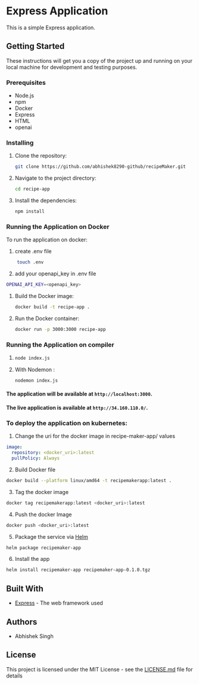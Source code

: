 # Express Application

This is a simple Express application.

## Getting Started

These instructions will get you a copy of the project up and running on your local machine for development and testing purposes.

### Prerequisites

- Node.js
- npm
- Docker
- Express
- HTML
- openai

### Installing

1. Clone the repository:
    ```bash
    git clone https://github.com/abhishek8290-github/recipeMaker.git
    ```

2. Navigate to the project directory:
    ```bash
    cd recipe-app
    ```

3. Install the dependencies:
    ```bash
    npm install
    ```

### Running the Application on Docker

To run the application on docker:

1. create .env file 
```bash
    touch .env
```
2. add your openapi_key in .env file
```bash
OPENAI_API_KEY=<openapi_key>
```

1. Build the Docker image:
    ```bash
    docker build -t recipe-app .
    ```

2. Run the Docker container:
    ```bash
    docker run -p 3000:3000 recipe-app
    ```

### Running the Application on compiler

1.  ```bash
    node index.js
    ```

2. With Nodemon :
    ```bash
    nodemon index.js
    ```

#### The application will be available at `http://localhost:3000`.



#### The live application is  available at `http://34.160.110.0/`.







### To deploy the application on kubernetes:

1. Change the uri for the docker image in recipe-maker-app/ values 
```yaml
image:
  repository: <docker_uri>:latest
  pullPolicy: Always
```
2. Build Docker file 
```bash 
docker build --platform linux/amd64 -t recipemakerapp:latest . 
```

3. Tag the docker image  
```bash 
docker tag recipemakerapp:latest <docker_uri>:latest
```
4. Push the docker Image 
```bash
docker push <docker_uri>:latest
```

5. Package the service via [Helm](https://helm.sh/)
```bash
helm package recipemaker-app
```
6. Install the app 
```bash
helm install recipemaker-app recipemaker-app-0.1.0.tgz 
```

## Built With

- [Express](https://expressjs.com/) - The web framework used

## Authors

- Abhishek Singh 


## License

This project is licensed under the MIT License - see the [LICENSE.md](LICENSE.md) file for details